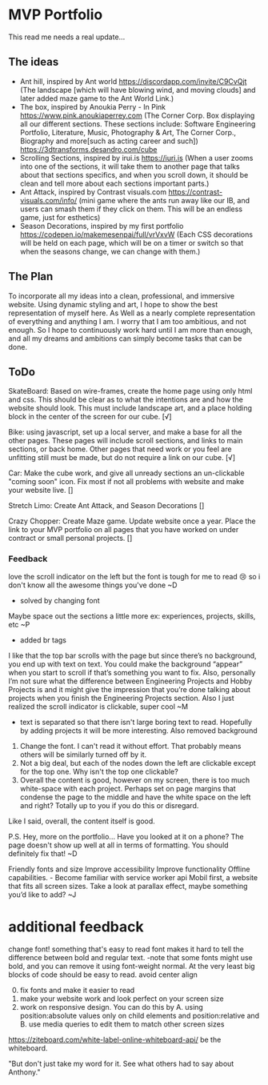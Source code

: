 # MVP Portfolio
This  read me needs a real update...

## The ideas
* Ant hill, inspired by Ant world https://discordapp.com/invite/C9CvQjt
(The landscape [which will have blowing wind, and moving clouds] and later added maze game to the Ant World Link.) 
* The box, inspired by Anoukia Perry - In Pink https://www.pink.anoukiaperrey.com
(The Corner Corp. Box displaying all our different sections. These sections include: Software 
Engineering Portfolio, Literature, Music, Photography & Art, The Corner Corp., Biography and 
more[such as acting career and such]) https://3dtransforms.desandro.com/cube 
* Scrolling Sections, inspired by irui.is https://iuri.is
(When a user zooms into one of the sections, it will take them to another page that talks about 
that sections specifics, and when you scroll down, it should be clean and tell more about each 
sections important parts.)
* Ant Attack, inspired by Contrast visuals.com https://contrast-visuals.com/info/
(mini game where the ants run away like our IB, and users can smash them if they click on them. 
This will be an endless game, just for esthetics)
* Season Decorations, inspired by my first portfolio https://codepen.io/makemesenpai/full/vrVxvW
(Each CSS decorations will be held on each page, which will be on a timer or switch so that when 
the seasons change, we can change with them.)

## The Plan
To incorporate all my ideas into a clean, professional, and immersive website. Using dynamic 
styling and art, I hope to show the best representation of myself here. As Well as a nearly 
complete representation of everything and anything I am. I worry that I am too ambitious, and 
not enough. So I hope to continuously work hard until I am more than enough, and all my dreams 
and ambitions can simply become tasks that can be done.

## ToDo
SkateBoard: Based on wire-frames, create the home page using only html and css. This should be 
clear as to what the intentions are and how the website should look. This must include landscape 
art, and a place holding block in the center of the screen for our cube. [√]

Bike: using javascript, set up a local server, and make a base for all the other pages. These pages
will include scroll sections, and links to main sections, or back home. Other pages that need work
or you feel are unfitting still must be made, but do not require a link on our cube. [√]

Car: Make the cube work, and give all unready sections an un-clickable "coming soon" icon. Fix 
most if not all problems with website and make your website live. []

Stretch Limo: Create Ant Attack, and Season Decorations []

Crazy Chopper: Create Maze game. Update website once a year. Place the link to your MVP 
portfolio on all pages that you have worked on under contract or small personal projects. []

### Feedback
love the scroll indicator on the left but the font is tough for me to read :cry: so i don't know all the awesome things you've done ~D
- solved by changing font

Maybe space out the sections a little more
ex: experiences, projects, skills, etc ~P
- added br tags

I like that the top bar scrolls with the page but since there’s no background, you end up with text on text. You could make the background “appear” when you start to scroll if that’s something you want to fix. Also, personally I’m not sure what the difference between Engineering Projects and Hobby Projects is and it might give the impression that you’re done talking about projects when you finish the Engineering Projects section. Also I just realized the scroll indicator is clickable, super cool ~M
- text is separated so that there isn't large boring text to read. Hopefully by adding projects it will be more interesting. Also removed background

1. Change the font.  I can't read it without effort.  That probably means others will be similarly turned off by it.
2. Not a big deal, but each of the nodes down the left are clickable except for the top one.  Why isn't the top one clickable?
3. Overall the content is good, however on my screen, there is too much white-space with each project. Perhaps set on page margins that condense the page to the middle and have the white space on the left and right?  Totally up to you if you do this or disregard.

Like I said, overall, the content itself is
good.

P.S. Hey, more on the portfolio... Have you looked at it on a phone? The page doesn't show up well at all in terms of formatting. You should definitely fix that! ~D

Friendly fonts and size
Improve accessibility
Improve functionality
Offline capabilities. - Become familiar with service worker api
Mobil first, a website that fits all screen sizes.
Take a look at parallax effect, maybe something you’d like to add? ~J

# additional feedback 
change font! something that's easy to read
font makes it hard to tell the difference between bold and regular text. -note that some fonts might use bold, and you can remove it using font-weight normal. At the very least big blocks of code should be easy to read.
avoid center align 

0. fix fonts and make it easier to read
1. make your website work and look perfect on your screen size 
2. work on responsive design. You can do this by A. using position:absolute values only on child elements and position:relative and B. use media queries to edit them to match  other screen sizes
 
 https://ziteboard.com/white-label-online-whiteboard-api/ be the whiteboard.

"But don't just take my word for it. See what others had to say about Anthony."